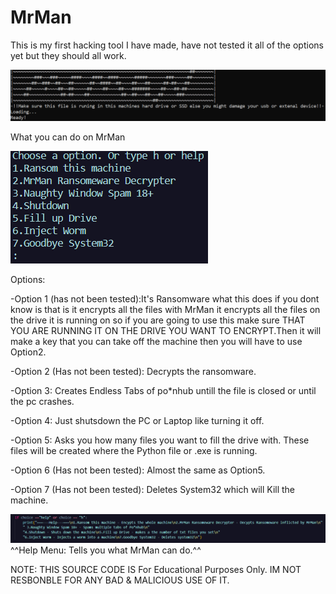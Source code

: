 # MrMan 
This is my first hacking tool I have made, have not tested it all of the options yet but they should all work.

![](https://github.com/crafter544/Images/blob/main/MrMan%20Pic1.png?raw=true)

What you can do on MrMan

![](https://github.com/crafter544/Images/blob/main/MrMan%20Pic2.png?raw=true)


Options:

 -Option 1 (has not been tested):It's Ransomware what this does if you dont know is that is it encrypts all the files with MrMan it encrypts all the files on the drive   it is running on so if you are going to use this make sure THAT YOU ARE RUNNING IT ON THE DRIVE YOU WANT TO ENCRYPT.Then it will make a key that you can take off the   machine then you will have to use Option2.

 -Option 2 (Has not been tested): Decrypts the ransomware.

 -Option 3: Creates Endless Tabs of po*nhub untill the file is closed or until the pc crashes.

 -Option 4: Just shutsdown the PC or Laptop like turning it off.

 -Option 5: Asks you how many files you want to fill the drive with. These files will be created where the Python file or .exe is running.

 -Option 6 (Has not been tested): Almost the same as Option5.

 -Option 7 (Has not been tested): Deletes System32 which will Kill the machine.

![](https://github.com/crafter544/Images/blob/main/MrMan%20Pic3.png?raw=true)
^^Help Menu: Tells you what MrMan can do.^^


NOTE: THIS SOURCE CODE IS For Educational Purposes Only.
IM NOT RESBONBLE FOR ANY BAD & MALICIOUS USE OF IT.
